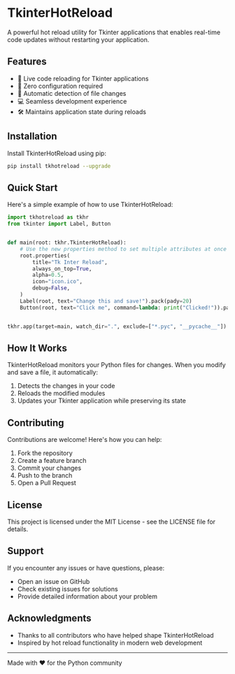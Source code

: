 # TkinterHotReload

A powerful hot reload utility for Tkinter applications that enables real-time code updates without restarting your application.

## Features

- 🔄 Live code reloading for Tkinter applications
- 🚀 Zero configuration required
- 🎯 Automatic detection of file changes
- 💻 Seamless development experience
- 🛠 Maintains application state during reloads

## Installation

Install TkinterHotReload using pip:

```bash
pip install tkhotreload --upgrade
```

## Quick Start

Here's a simple example of how to use TkinterHotReload:

```python
import tkhotreload as tkhr
from tkinter import Label, Button


def main(root: tkhr.TkinterHotReload):
    # Use the new properties method to set multiple attributes at once
    root.properties(
        title="Tk Inter Reload",
        always_on_top=True,
        alpha=0.5,
        icon="icon.ico",
        debug=False,
    )
    Label(root, text="Change this and save!").pack(pady=20)
    Button(root, text="Click me", command=lambda: print("Clicked!")).pack()


tkhr.app(target=main, watch_dir=".", exclude=["*.pyc", "__pycache__"])
```

## How It Works

TkinterHotReload monitors your Python files for changes. When you modify and save a file, it automatically:

1. Detects the changes in your code
2. Reloads the modified modules
3. Updates your Tkinter application while preserving its state

## Contributing

Contributions are welcome! Here's how you can help:

1. Fork the repository
2. Create a feature branch
3. Commit your changes
4. Push to the branch
5. Open a Pull Request

## License

This project is licensed under the MIT License - see the LICENSE file for details.

## Support

If you encounter any issues or have questions, please:

- Open an issue on GitHub
- Check existing issues for solutions
- Provide detailed information about your problem

## Acknowledgments

- Thanks to all contributors who have helped shape TkinterHotReload
- Inspired by hot reload functionality in modern web development

---

Made with ❤️ for the Python community